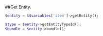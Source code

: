 ##Get Entity.

``` php
$entity = &$variables['item']->getEntity();

$type = $entity->getEntityTypeId();
$bundle = $entity->bundle();
```
